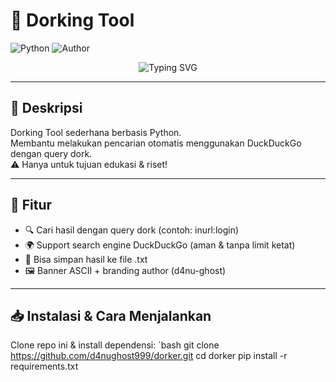 # 🔎 Dorking Tool

![Python](https://img.shields.io/badge/Python-3.x-blue?style=for-the-badge&logo=python)
![Author](https://img.shields.io/badge/Author-d4nu--ghost-green?style=for-the-badge)

<p align="center">
  <img src="https://readme-typing-svg.demolab.com?font=Fira+Code&weight=500&size=22&pause=1000&color=00F7FF&center=true&vCenter=true&width=435&lines=Simple+Dorking+Tool;Made+by+d4nu-ghost;For+Educational+Purposes+Only!" alt="Typing SVG" />
</p>

---

## 📌 Deskripsi
Dorking Tool sederhana berbasis Python.  
Membantu melakukan pencarian otomatis menggunakan DuckDuckGo dengan query dork.  
⚠️ Hanya untuk tujuan edukasi & riset!

---

## 🚀 Fitur
- 🔍 Cari hasil dengan query dork (contoh: inurl:login)  
- 🌍 Support search engine DuckDuckGo (aman & tanpa limit ketat)  
- 💾 Bisa simpan hasil ke file .txt  
- 🖼️ Banner ASCII + branding author (d4nu-ghost)  

---

## 📥 Instalasi & Cara Menjalankan
Clone repo ini & install dependensi:
`bash
git clone https://github.com/d4nughost999/dorker.git
cd dorker
pip install -r requirements.txt
